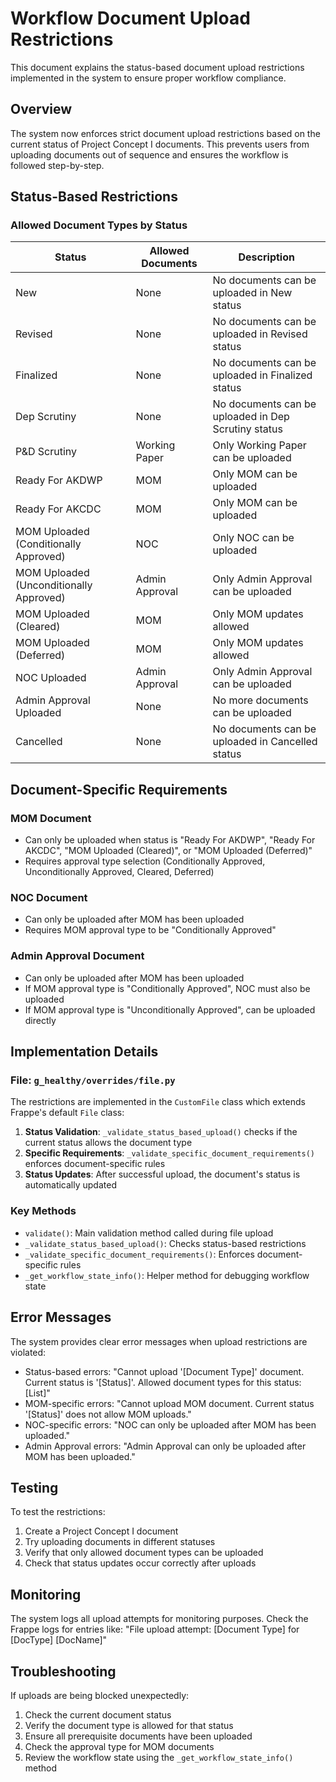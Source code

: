 # Workflow Document Upload Restrictions

This document explains the status-based document upload restrictions implemented in the system to ensure proper workflow compliance.

## Overview

The system now enforces strict document upload restrictions based on the current status of Project Concept I documents. This prevents users from uploading documents out of sequence and ensures the workflow is followed step-by-step.

## Status-Based Restrictions

### Allowed Document Types by Status

| Status                                  | Allowed Documents | Description                                         |
| --------------------------------------- | ----------------- | --------------------------------------------------- |
| New                                     | None              | No documents can be uploaded in New status          |
| Revised                                 | None              | No documents can be uploaded in Revised status      |
| Finalized                               | None              | No documents can be uploaded in Finalized status    |
| Dep Scrutiny                            | None              | No documents can be uploaded in Dep Scrutiny status |
| P&D Scrutiny                            | Working Paper     | Only Working Paper can be uploaded                  |
| Ready For AKDWP                         | MOM               | Only MOM can be uploaded                            |
| Ready For AKCDC                         | MOM               | Only MOM can be uploaded                            |
| MOM Uploaded (Conditionally Approved)   | NOC               | Only NOC can be uploaded                            |
| MOM Uploaded (Unconditionally Approved) | Admin Approval    | Only Admin Approval can be uploaded                 |
| MOM Uploaded (Cleared)                  | MOM               | Only MOM updates allowed                            |
| MOM Uploaded (Deferred)                 | MOM               | Only MOM updates allowed                            |
| NOC Uploaded                            | Admin Approval    | Only Admin Approval can be uploaded                 |
| Admin Approval Uploaded                 | None              | No more documents can be uploaded                   |
| Cancelled                               | None              | No documents can be uploaded in Cancelled status    |

## Document-Specific Requirements

### MOM Document

- Can only be uploaded when status is "Ready For AKDWP", "Ready For AKCDC", "MOM Uploaded (Cleared)", or "MOM Uploaded (Deferred)"
- Requires approval type selection (Conditionally Approved, Unconditionally Approved, Cleared, Deferred)

### NOC Document

- Can only be uploaded after MOM has been uploaded
- Requires MOM approval type to be "Conditionally Approved"

### Admin Approval Document

- Can only be uploaded after MOM has been uploaded
- If MOM approval type is "Conditionally Approved", NOC must also be uploaded
- If MOM approval type is "Unconditionally Approved", can be uploaded directly

## Implementation Details

### File: `g_healthy/overrides/file.py`

The restrictions are implemented in the `CustomFile` class which extends Frappe's default `File` class:

1. **Status Validation**: `_validate_status_based_upload()` checks if the current status allows the document type
2. **Specific Requirements**: `_validate_specific_document_requirements()` enforces document-specific rules
3. **Status Updates**: After successful upload, the document's status is automatically updated

### Key Methods

- `validate()`: Main validation method called during file upload
- `_validate_status_based_upload()`: Checks status-based restrictions
- `_validate_specific_document_requirements()`: Enforces document-specific rules
- `_get_workflow_state_info()`: Helper method for debugging workflow state

## Error Messages

The system provides clear error messages when upload restrictions are violated:

- Status-based errors: "Cannot upload '[Document Type]' document. Current status is '[Status]'. Allowed document types for this status: [List]"
- MOM-specific errors: "Cannot upload MOM document. Current status '[Status]' does not allow MOM uploads."
- NOC-specific errors: "NOC can only be uploaded after MOM has been uploaded."
- Admin Approval errors: "Admin Approval can only be uploaded after MOM has been uploaded."

## Testing

To test the restrictions:

1. Create a Project Concept I document
2. Try uploading documents in different statuses
3. Verify that only allowed document types can be uploaded
4. Check that status updates occur correctly after uploads

## Monitoring

The system logs all upload attempts for monitoring purposes. Check the Frappe logs for entries like:
"File upload attempt: [Document Type] for [DocType] [DocName]"

## Troubleshooting

If uploads are being blocked unexpectedly:

1. Check the current document status
2. Verify the document type is allowed for that status
3. Ensure all prerequisite documents have been uploaded
4. Check the approval type for MOM documents
5. Review the workflow state using the `_get_workflow_state_info()` method
